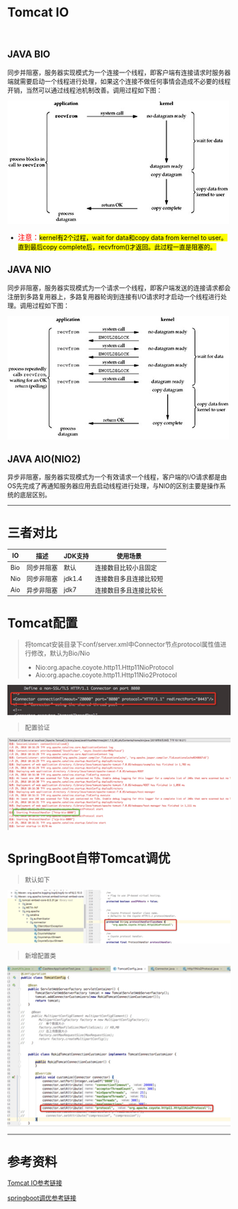 # Tomcat IO

<br/>

## JAVA BIO 
同步并阻塞，服务器实现模式为一个连接一个线程，即客户端有连接请求时服务器端就需要启动一个线程进行处理，如果这个连接不做任何事情会造成不必要的线程开销，当然可以通过线程池机制改善。调用过程如下图：

![Markdown](./images/blockingio.jpg)

* <font color="red" size=3>注意：</font><mark>kernel有2个过程，wait for data和copy data from kernel to user。直到最后copy complete后，recvfrom()才返回。此过程一直是阻塞的。</mark>

## JAVA NIO
同步非阻塞，服务器实现模式为一个请求一个线程，即客户端发送的连接请求都会注册到多路复用器上，多路复用器轮询到连接有I/O请求时才启动一个线程进行处理。调用过程如下图：

![Markdown](images/nonblockingio.jpg)

## JAVA AIO(NIO2)
异步非阻塞，服务器实现模式为一个有效请求一个线程，客户端的I/O请求都是由OS先完成了再通知服务器应用去启动线程进行处理，与NIO的区别主要是操作系统的底层区别。


***
# 三者对比
IO | 描述  | JDK支持 | 使用场景
---|----- |--------|-----------
Bio | 同步并阻塞 | 默认 | 连接数目比较小且固定
Nio | 同步非阻塞 | jdk1.4 | 连接数目多且连接比较短
Aio | 异步非阻塞 | jdk7   | 连接数目多且连接比较长


# Tomcat配置
> 将tomcat安装目录下conf/server.xml中Connector节点protocol属性值进行修改，默认为Bio/Nio
> 
> * Nio:org.apache.coyote.http11.Http11NioProtocol
> * Aio:org.apache.coyote.http11.Http11Nio2Protocol

![Markdown](images/orign.jpg)

> 配置验证

![Markdown](./images/bio.jpg)

# SpringBoot自带Tomcat调优
> 默认如下

![Markdown](images/springboot-nio.jpg )

> 新增配置类

![Markdown](images/aio.jpg )

***
# 参考资料

[Tomcat IO参考链接](https://blog.csdn.net/hxyerui/article/details/52448387)

[springboot调优参考链接](https://blog.csdn.net/mn960mn/article/details/51306140)
